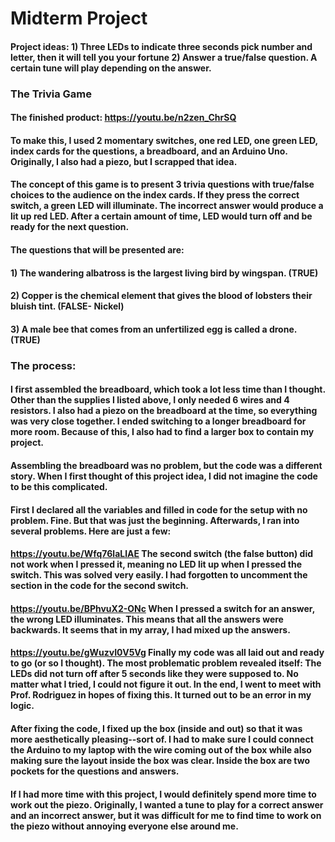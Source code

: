 # Midterm Project

#### Project ideas: 1) Three LEDs to indicate three seconds pick number and letter, then it will tell you your fortune 2) Answer a  true/false question. A certain tune will play depending on the answer.

### The Trivia Game

#### The finished product: https://youtu.be/n2zen_ChrSQ

#### To make this, I used 2 momentary switches, one red LED, one green LED, index cards for the questions, a breadboard, and an Arduino Uno. Originally, I also had a piezo, but I scrapped that idea.

#### The concept of this game is to present 3 trivia questions with true/false choices to the audience on the index cards. If they press the correct switch, a green LED will illuminate. The incorrect answer would produce a lit up red LED. After a certain amount of time, LED would turn off and be ready for the next question.

#### The questions that will be presented are:
#### 1) The wandering albatross is the largest living bird by wingspan. (TRUE)
#### 2) Copper is the chemical element that gives the blood of lobsters their bluish tint. (FALSE- Nickel)
#### 3)  A male bee that comes from an unfertilized egg is called a drone. (TRUE)

### The process:
#### I first assembled the breadboard, which took a lot less time than I thought. Other than the supplies I listed above, I only needed 6 wires and 4 resistors. I also had a piezo on the breadboard at the time, so everything was very close together. I ended switching to a longer breadboard for more room. Because of this, I also had to find a larger box to contain my project.



#### Assembling the breadboard was no problem, but the code was a different story. When I first thought of this project idea, I did not imagine the code to be this complicated.

#### First I declared all the variables and filled in code for the setup with no problem. Fine. But that was just the beginning. Afterwards, I ran into several problems. Here are just a few:

#### https://youtu.be/Wfq76laLlAE The second switch (the false button) did not work when I pressed it, meaning no LED lit up when I pressed the switch. This was solved very easily. I had forgotten to uncomment the section in the code for the second switch.

#### https://youtu.be/BPhvuX2-ONc When I pressed a switch for an answer, the wrong LED illuminates. This means that all the answers were backwards. It seems that in my array, I had mixed up the answers.

#### https://youtu.be/gWuzvI0V5Vg Finally my code was all laid out and ready to go (or so I thought). The most problematic problem revealed itself: The LEDs did not turn off after 5 seconds like they were supposed to. No matter what I tried, I could not figure it out. In the end, I went to meet with Prof. Rodriguez in hopes of fixing this. It turned out to be an error in my logic.

#### After fixing the code, I fixed up the box (inside and out) so that it was more aesthetically pleasing--sort of. I had to make sure I could connect the Arduino to my laptop with the wire coming out of the box while also making sure the layout inside the box was clear. Inside the box are two pockets for the questions and answers.

#### If I had more time with this project, I would definitely spend more time to work out the piezo. Originally, I wanted a tune to play for a correct answer and an incorrect answer, but it was difficult for me to find time to work on the piezo without annoying everyone else around me.
